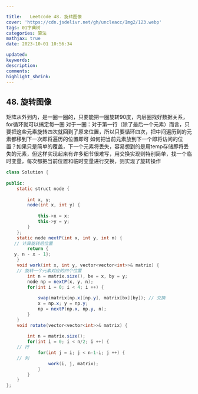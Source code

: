 ```yaml
---

title:   Leetcode 48. 旋转图像
cover: 'https://cdn.jsdelivr.net/gh/uncleacc/Img2/123.webp'
tags: 01字典树
categories: 算法
mathjax: true
date: 2023-10-01 10:56:34

updated: 
keywords: 
description: 
comments: 
highlight_shrink: 
---
```



## 48. 旋转图像

矩阵从外到内，是一圈一圈的，只要能把一圈旋转90度，内层圈找好数据关系，for循环就可以搞定每一圈 对于一圈：对于第一行（除了最后一个元素）而言，只要把这些元素旋转四次就回到了原来位置，所以只要循环四次，把中间遍历到的元素都移到下一次即将遍历的位置即可 如何把当前元素放到下一个即将访问的位置？如果只是简单的覆盖，下一个元素将丢失，容易想到的是用temp存储即将丢失的元素，但这样实现起来有许多细节很难写，用交换实现则特别简单，找一个临时变量，每次都把当前位置和临时变量进行交换，则实现了旋转操作

```java
class Solution {
   
public:
    static struct node {
   
        int x, y;
        node(int x, int y) {
   
            this->x = x;
            this->y = y;
        }
    };
    static node nextP(int x, int y, int n) {
   // 计算旋转后位置
        return {
   y, n - x - 1};
    }
    void work(int x, int y, vector<vector<int>>& matrix) {
    // 旋转一个元素对应的四个位置
        int n = matrix.size(), bx = x, by = y;
        node np = nextP(x, y, n);
        for(int i = 0; i < 4; i ++) {
   
            swap(matrix[np.x][np.y], matrix[bx][by]); // 交换
            x = np.x; y = np.y;
            np = nextP(np.x, np.y, n);
        }
    }
    void rotate(vector<vector<int>>& matrix) {
   
        int n = matrix.size();
        for(int i = 0; i < n/2; i ++) {
    // 行
            for(int j = i; j < n-1-i; j ++) {
    // 列
                work(i, j, matrix);
            }
        }
    }
};
```

